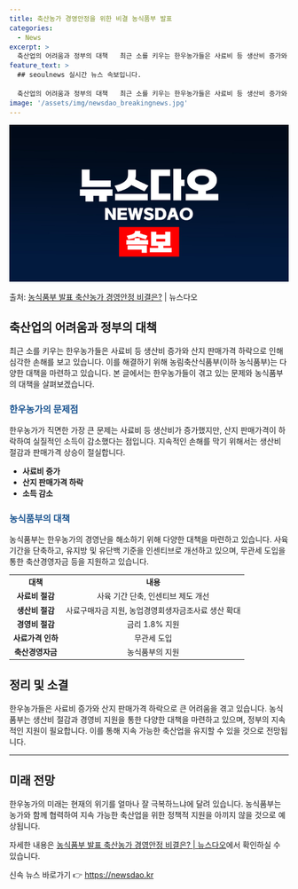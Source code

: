 ```yaml
---
title: 축산농가 경영안정을 위한 비결 농식품부 발표
categories:
  - News
excerpt: >
  축산업의 어려움과 정부의 대책   최근 소를 키우는 한우농가들은 사료비 등 생산비 증가와 더불어 산지 판매가…
feature_text: >
  ## seoulnews 실시간 뉴스 속보입니다.

  축산업의 어려움과 정부의 대책   최근 소를 키우는 한우농가들은 사료비 등 생산비 증가와 더불어 산지 판매가…
image: '/assets/img/newsdao_breakingnews.jpg'
---
```


![뉴스다오 속보](/assets/img/newsdao_breakingnews.jpg)

<p>출처: <a href="https://newsdao.kr/4042" rel="dofollow">농식품부 발표 축산농가 경영안정 비결은?</a> | 뉴스다오</p>

<h2 data-ke-size="size26">축산업의 어려움과 정부의 대책</h2>
<p data-ke-size="size16">최근 소를 키우는 한우농가들은 사료비 등 생산비 증가와 산지 판매가격 하락으로 인해 심각한 손해를 보고 있습니다. 이를 해결하기 위해 농림축산식품부(이하 농식품부)는 다양한 대책을 마련하고 있습니다. 본 글에서는 한우농가들이 겪고 있는 문제와 농식품부의 대책을 살펴보겠습니다.</p>

<h3><b><span style="color: #1a5490;">한우농가의 문제점</span></b></h3>
<p data-ke-size="size16">한우농가가 직면한 가장 큰 문제는 사료비 등 생산비가 증가했지만, 산지 판매가격이 하락하여 실질적인 소득이 감소했다는 점입니다. 지속적인 손해를 막기 위해서는 생산비 절감과 판매가격 상승이 절실합니다.</p>
<ul>
<li><b>사료비 증가</b></li>
<li><b>산지 판매가격 하락</b></li>
<li><b>소득 감소</b></li>
</ul>

<h3><b><span style="color: #1a5490;">농식품부의 대책</span></b></h3>
<p data-ke-size="size16">농식품부는 한우농가의 경영난을 해소하기 위해 다양한 대책을 마련하고 있습니다. 사육 기간을 단축하고, 유지방 및 유단백 기준을 인센티브로 개선하고 있으며, 무관세 도입을 통한 축산경영자금 등을 지원하고 있습니다.</p>
<table>
<tr>
<td style="text-align: center; height: 17px;"><b>대책</b></td>
<td style="text-align: center; height: 17px;"><b>내용</b></td>
</tr>
<tr>
<td style="text-align: center; height: 17px;"><b>사료비 절감</b></td>
<td style="text-align: center; height: 17px;">사육 기간 단축, 인센티브 제도 개선</td>
</tr>
<tr>
<td style="text-align: center; height: 17px;"><b>생산비 절감</b></td>
<td style="text-align: center; height: 17px;">사료구매자금 지원, 농업경영회생자금조사료 생산 확대</td>
</tr>
<tr>
<td style="text-align: center; height: 17px;"><b>경영비 절감</b></td>
<td style="text-align: center; height: 17px;">금리 1.8% 지원</td>
</tr>
<tr>
<td style="text-align: center; height: 17px;"><b>사료가격 인하</b></td>
<td style="text-align: center; height: 17px;">무관세 도입</td>
</tr>
<tr>
<td style="text-align: center; height: 17px;"><b>축산경영자금</b></td>
<td style="text-align: center; height: 17px;">농식품부의 지원</td>
</tr>
</table>

<h2 data-ke-size="size26">정리 및 소결</h2>
<p data-ke-size="size16">한우농가들은 사료비 증가와 산지 판매가격 하락으로 큰 어려움을 겪고 있습니다. 농식품부는 생산비 절감과 경영비 지원을 통한 다양한 대책을 마련하고 있으며, 정부의 지속적인 지원이 필요합니다. 이를 통해 지속 가능한 축산업을 유지할 수 있을 것으로 전망됩니다.</p>
<hr>

<h2 data-ke-size="size26">미래 전망</h2>
<p data-ke-size="size16">한우농가의 미래는 현재의 위기를 얼마나 잘 극복하느냐에 달려 있습니다. 농식품부는 농가와 함께 협력하여 지속 가능한 축산업을 위한 정책적 지원을 아끼지 않을 것으로 예상됩니다.</p>
<p data-ke-size="size16">자세한 내용은 <a href="https://newsdao.kr/4042">농식품부 발표 축산농가 경영안정 비결은? | 뉴스다오</a>에서 확인하실 수 있습니다.</p> 

신속 뉴스 바로가기 👉 <a href="https://newsdao.kr" rel="dofollow">https://newsdao.kr</a>


